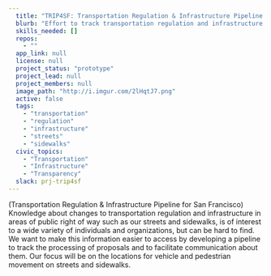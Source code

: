 ```yaml
---
  title: "TRIP4SF: Transportation Regulation & Infrastructure Pipeline for San Francisco"
  blurb: "Effort to track transportation regulation and infrastructure on our streets and sidewalks"
  skills_needed: []
  repos: 
    - ""
  app_link: null
  license: null
  project_status: "prototype"
  project_lead: null
  project_members: null
  image_path: "http://i.imgur.com/2lHqtJ7.png"
  active: false
  tags: 
    - "transportation"
    - "regulation"
    - "infrastructure"
    - "streets"
    - "sidewalks"
  civic_topics:
    - "Transportation"
    - "Infrastructure"
    - "Transparency"
  slack: prj-trip4sf
---
```

(Transportation Regulation & Infrastructure Pipeline for San Francisco)
Knowledge about changes to transportation regulation and infrastructure in areas of public right of way such as our streets and sidewalks, is of interest to a wide variety of individuals and organizations, but can be hard to find. We want to make this information easier to access by developing a pipeline to track the processing of proposals and to facilitate communication about them. Our focus will be on the locations for vehicle and pedestrian movement on streets and sidewalks. 
